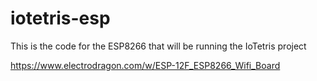 # iotetris-esp
This is the code for the ESP8266 that will be running the IoTetris project


https://www.electrodragon.com/w/ESP-12F_ESP8266_Wifi_Board